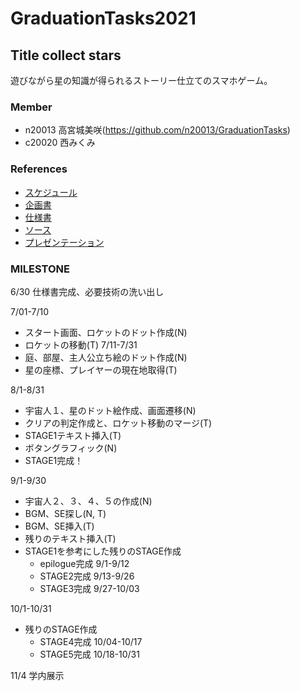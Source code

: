 # GraduationTasks2021

## Title collect stars

遊びながら星の知識が得られるストーリー仕立てのスマホゲーム。

### Member

 - n20013 高宮城美咲(https://github.com/n20013/GraduationTasks)
 - c20020 西みくみ

### References

 - [スケジュール](https://trello.com/b/fROV4uqI/%E6%98%9F%E7%A9%BA%E8%A6%B3%E6%B8%AC%E3%82%A2%E3%83%97%E3%83%AA%E9%96%8B%E7%99%BA%E9%83%A8)
 - [企画書]()
 - [仕様書](https://docs.google.com/spreadsheets/d/1dfRqiay7tzD_MrkfCeWF9kvlHwP0kH4PREqZigumep0/edit#gid=0)
 - [ソース]()
 - [プレゼンテーション](https://docs.google.com/presentation/d/10JXTcoTx6jO94Im2F9egHoDuBH3CWEm60PI8h_YQrUI/edit#slide=id.gda14a19c68_0_0)

### MILESTONE
6/30  仕様書完成、必要技術の洗い出し

7/01-7/10
  - スタート画面、ロケットのドット作成(N)
  - ロケットの移動(T)
7/11-7/31
  - 庭、部屋、主人公立ち絵のドット作成(N)
  - 星の座標、プレイヤーの現在地取得(T)

8/1-8/31
  - 宇宙人１、星のドット絵作成、画面遷移(N)
  - クリアの判定作成と、ロケット移動のマージ(T)
  - STAGE1テキスト挿入(T)
  - ボタングラフィック(N)
  - STAGE1完成！

9/1-9/30
  - 宇宙人２、３、４、５の作成(N)
  - BGM、SE探し(N, T)
  - BGM、SE挿入(T)
  - 残りのテキスト挿入(T)
  - STAGE1を参考にした残りのSTAGE作成
    - epilogue完成 9/1-9/12
    - STAGE2完成 9/13-9/26
    - STAGE3完成 9/27-10/03

10/1-10/31
  - 残りのSTAGE作成
    - STAGE4完成 10/04-10/17
    - STAGE5完成 10/18-10/31

11/4 学内展示

